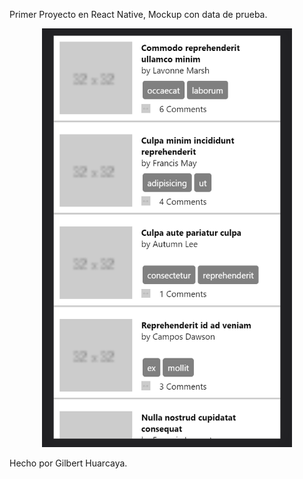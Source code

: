 Primer Proyecto en React Native, Mockup con data de prueba.

<div align="center"> <img src="./img/brave_D15DFf4HO0.png" width="400px"</img> </div>

Hecho por Gilbert Huarcaya.
